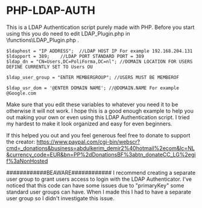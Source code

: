 # PHP-LDAP-AUTH
This is a LDAP Authentication script purely made with PHP. Before you start using this you do need to edit LDAP_Plugin.php in \functions\LDAP_Plugin.php . 

	$ldaphost = "IP ADDRESS";  //LDAP HOST IP For example 192.168.204.131
	$ldapport = 389;	//LDAP PORT STANDARD PORT = 389
	$ldap_dn = "CN=Users,DC=PoliForma,DC=nl"; //DOMAIN LOCATION FOR USERS DEFINE CURRENTLY SET TO Users OU

	$ldap_user_group = "ENTER MEMBERGROUP";	//USERS MUST BE MEMBEROF
  
	$ldap_usr_dom = '@ENTER DOMAIN NAME'; //@DOMAIN.NAME For example @Google.com
	
Make sure that you edit these variables to whatever you need it to be otherwise it will not work. I hope this is a good enough example to help you out making your own or even using this LDAP Authentication script. I tried my hardest to make it look organized and easy for even beginners.

If this helped you out and you feel generous feel free to donate to support the creator: https://www.paypal.com/cgi-bin/webscr?cmd=_donations&business=abdulkerim_demir2%40hotmail%2ecom&lc=NL&currency_code=EUR&bn=PP%2dDonationsBF%3abtn_donateCC_LG%2egif%3aNonHosted



############BEAWARE############
I recommend creating a separate user group to grant users access to login with the LDAP Authenticator. I've noticed that this code can have some issues due to "primaryKey" some standard user groups can have. When I made this I had to have a separate user group so I didn't investigate this issue.
